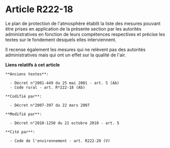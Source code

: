# Article R222-18

Le plan de protection de l'atmosphère établit la liste des mesures pouvant être prises en application de la présente section
par les autorités administratives en fonction de leurs compétences respectives et précise les textes sur le fondement
desquels elles interviennent.

Il recense également les mesures qui ne relèvent pas des autorités administratives mais qui ont un effet sur la qualité de
l'air.

**Liens relatifs à cet article**

	**Anciens textes**:

	  - Décret n°2001-449 du 25 mai 2001 - art. 5 (Ab)
	  - Code rural - art. R*222-18 (Ab)

	**Codifié par**:

	  - Décret n°2007-397 du 22 mars 2007

	**Modifié par**:

	  - Décret n°2010-1250 du 21 octobre 2010 - art. 5

	**Cité par**:

	  - Code de l'environnement - art. R222-20 (V)

